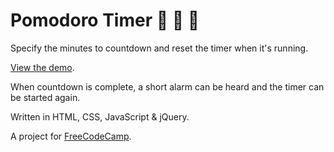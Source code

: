 # Pomodoro Timer 🍅 🍅 🍅

Specify the minutes to countdown and reset the timer when it's running. 

[View the demo](http://pawmodoro.pamela.io/).

When countdown is complete, a short alarm can be heard and the timer can be started again.

Written in HTML, CSS, JavaScript & jQuery.

A project for [FreeCodeCamp](freecodecamp.org).
